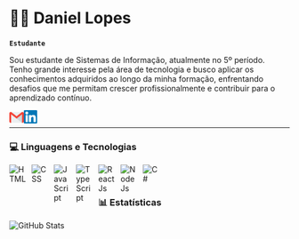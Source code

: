 # 👨‍💻 Daniel Lopes

**`Estudante`**

Sou estudante de Sistemas de Informação, atualmente no 5º período. Tenho grande interesse pela área de tecnologia e busco aplicar os conhecimentos adquiridos ao longo da minha formação, enfrentando desafios que me permitam crescer profissionalmente e contribuir para o aprendizado contínuo.

<div> 
   <a href="mailto:danieloliv.contato@gmail.com">
    <img align="left" alt="email | Gmail" width="26px" src="https://github.com/hargun79/hargun79/blob/master/Assets/Gmail.svg" />
  </a>
    <a href="https://in.linkedin.com/in/danlopess">
    <img align="left" alt="email | Linkedin" width="24px" src="https://github.com/hargun79/hargun79/blob/master/Assets/Linkedin.svg" />
  </a>
</div> <br>

<hr>

### 💻 Linguagens e Tecnologias

<img 
    align="left" 
    alt="HTML"
    title="HTML" 
    width="30px" 
    style="padding-right: 10px;" 
    src="https://cdn.jsdelivr.net/gh/devicons/devicon@latest/icons/html5/html5-original.svg" 
/>
<img 
    align="left" 
    alt="CSS" 
    title="CSS"
    width="30px" 
    style="padding-right: 10px;" 
    src="https://cdn.jsdelivr.net/gh/devicons/devicon@latest/icons/css3/css3-original.svg" 
/>
<img 
    align="left" 
    alt="JavaScript" 
    title="JavaScript"
    width="30px" 
    style="padding-right: 10px;" 
    src="https://cdn.jsdelivr.net/gh/devicons/devicon@latest/icons/javascript/javascript-original.svg" 
/>
<img 
    align="left" 
    alt="TypeScript" 
    title="TypeScript"
    width="30px" 
    style="padding-right: 10px;" 
    src="https://cdn.jsdelivr.net/gh/devicons/devicon@latest/icons/typescript/typescript-plain.svg" 
/>
<img 
    align="left" 
    alt="ReactJs" 
    title="ReactJs"
    width="30px" 
    style="padding-right: 10px;" 
    src="https://cdn.jsdelivr.net/gh/devicons/devicon@latest/icons/react/react-original.svg" 
/>
<img 
    align="left" 
    alt="NodeJs" 
    title="NodeJs"
    width="30px" 
    style="padding-right: 10px;" 
    src="https://cdn.jsdelivr.net/gh/devicons/devicon@latest/icons/nodejs/nodejs-original.svg" 
/>
<img 
    align="left" 
    alt="C#" 
    title="CSharp"
    width="30px" 
    style="padding-right: 10px;" 
    src="https://cdn.jsdelivr.net/gh/devicons/devicon@latest/icons/csharp/csharp-original.svg" 
/>

<br/>
<br/>

### 📊 Estatísticas

<p>

<img 
      align="left" 
      alt="GitHub Stats" 
      height="130" 
      src="https://github-readme-stats.vercel.app/api/top-langs/?username=danlps1&theme=tokyonight&layout=compact&custom_title=Tecnologias&langs_count=9" 
  />

</p>
